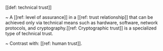 [[def: technical trust]]

~ A [[ref: level of assurance]] in a [[ref: trust relationship]] that can be achieved only via technical means such as hardware, software, network protocols, and cryptography.[[ref: Cryptographic trust]] is a specialized type of technical trust.

~ Contrast with: [[ref: human trust]].
